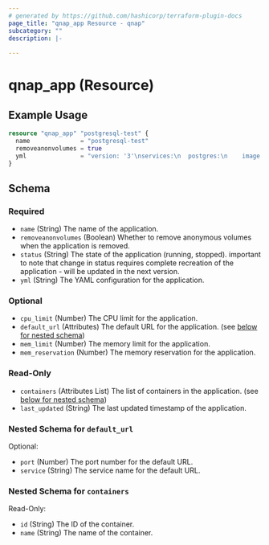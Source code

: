 ```yaml
---
# generated by https://github.com/hashicorp/terraform-plugin-docs
page_title: "qnap_app Resource - qnap"
subcategory: ""
description: |-
  
---
```


# qnap_app (Resource)



## Example Usage

```terraform
resource "qnap_app" "postgresql-test" {
  name              = "postgresql-test"
  removeanonvolumes = true
  yml               = "version: '3'\nservices:\n  postgres:\n    image: postgres:15.1\n    restart: always\n    ports:\n      - 127.0.0.1:5432:5432\n    volumes:\n      - postgres_db:/var/lib/postgresql/data\n    environment:\n      POSTGRES_USER: postgres_qnap_user\n      POSTGRES_PASSWORD: postgres_qnap_pwd\n\n  phppgadmin:\n    image: qnapsystem/phppgadmin:7.13.0-1\n    restart: on-failure\n    ports:\n      - 7070:80\n    depends_on:\n      - postgres\n    environment:\n      PHP_PG_ADMIN_SERVER_HOST: postgres\n      PHP_PG_ADMIN_SERVER_PORT: 5432\n\nvolumes:\n  postgres_db:\n"
}
```

<!-- schema generated by tfplugindocs -->
## Schema

### Required

- `name` (String) The name of the application.
- `removeanonvolumes` (Boolean) Whether to remove anonymous volumes when the application is removed.
- `status` (String) The state of the application (running, stopped). important to note that change in status requires complete recreation of the application - will be updated in the next version.
- `yml` (String) The YAML configuration for the application.

### Optional

- `cpu_limit` (Number) The CPU limit for the application.
- `default_url` (Attributes) The default URL for the application. (see [below for nested schema](#nestedatt--default_url))
- `mem_limit` (Number) The memory limit for the application.
- `mem_reservation` (Number) The memory reservation for the application.

### Read-Only

- `containers` (Attributes List) The list of containers in the application. (see [below for nested schema](#nestedatt--containers))
- `last_updated` (String) The last updated timestamp of the application.

<a id="nestedatt--default_url"></a>
### Nested Schema for `default_url`

Optional:

- `port` (Number) The port number for the default URL.
- `service` (String) The service name for the default URL.


<a id="nestedatt--containers"></a>
### Nested Schema for `containers`

Read-Only:

- `id` (String) The ID of the container.
- `name` (String) The name of the container.
